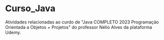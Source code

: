 # Curso_Java

Atividades relacionadas ao curdo de "Java COMPLETO 2023 Programação Orientada a Objetos + Projetos" do professor Nélio Alves da plataforma Udemy.
